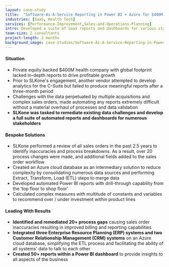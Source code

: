 ```yaml
---
layout: case-study
title:  "Software-As-A-Service Reporting in Power BI + Azure for $400M Health Enablement Company"
industries: [SaaS, Health Tech]
services: [Performance-Improvement,Sales-and-Operations-Planning]
intro: Developed a suite of SaaS reports and dashboards for various stakeholders including C-Suite and private equity sponsors, which provided insights for critical business decisions such as where to best invest sales & marketing dollars for the highest percentage return
team-size: 2 consultants
project-length: 2 months
background_image: case-studies/Software-As-A-Service-Reporting-in-Power-BI-+-Azure-for-$400M-Health-Enablement-Company.jpg
---
```


#### Situation
- Private equity backed $400M health company with global footprint lacked in-depth reports to drive profitable growth​
- Prior to SLKone's engagement, another vendor attempted to develop analytics for the C-Suite but failed to produce meaningful reports after a three-month period​
- Challenges with the data perpetuated by multiple acquisitions and complex sales orders, made automating any reports extremely difficult without a material overhaul of processes and data validation​
- **SLKone was tasked to remediate existing data challenges and develop a full suite of automated reports and dashboards for numerous stakeholders**

#### Bespoke Solutions
- SLKone performed a review of all sales orders in the past 2.5 years to identify inaccuracies and process breakdowns. As a result, over 20 process changes were made, and additional fields added to the sales order workflow​
- Created an Azure cloud database as an intermediary solution to reduce complexity by consolidating numerous data sources and performing Extract, Transform, Load (ETL) steps to merge data​
- Developed automated Power BI reports with drill-through capability from the ‘top floor to shop floor’​
- Calculated complex measures with multitude of constants and variables to recommend over / under investment within product lines

#### Leading With Results
- **Identified and remediated 20+ process gaps** causing sales order inaccuracies resulting in improved billing and reporting capabilities​
- **Integrated three Enterprise Resource Planning (ERP) systems and two Customer Relationship Management (CRM) systems** on an Azure cloud database, simplifying the ETL process and facilitating the ability of all systems' data to talk to each other​
- **Created 50+ reports within a Power BI dashboard** to provide insights to all aspects of the business
